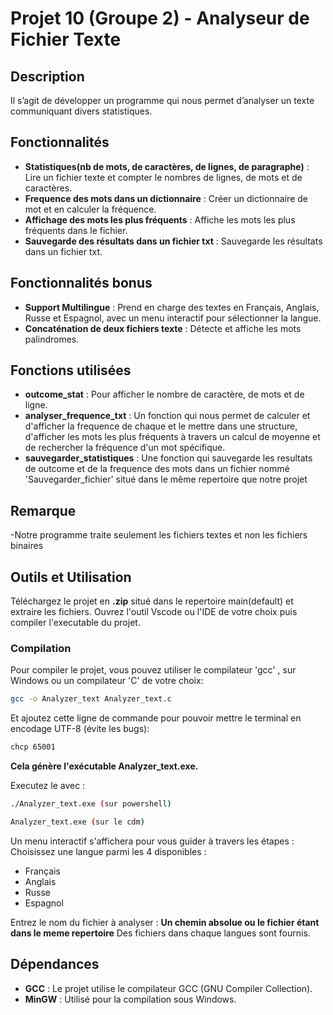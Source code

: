 # Projet 10 (Groupe 2) - Analyseur de Fichier Texte

## Description

Il s’agit de développer un programme qui nous permet d’analyser un texte communiquant divers statistiques. 

## Fonctionnalités

- **Statistiques(nb de mots, de caractères, de lignes, de paragraphe)** : Lire un fichier texte et compter le nombres de lignes, de mots et de caractères.
- **Frequence des mots dans un dictionnaire** : Créer un dictionnaire de mot et en calculer la fréquence. 
- **Affichage des mots les plus fréquents** : Affiche les mots les plus fréquents dans le fichier.
- **Sauvegarde des résultats dans un fichier txt** : Sauvegarde les résultats dans un fichier txt.


## Fonctionnalités bonus 

- **Support Multilingue** : Prend en charge des textes en Français, Anglais, Russe et Espagnol, avec un menu interactif pour sélectionner la langue.
- **Concaténation de deux fichiers texte** : Détecte et affiche les mots palindromes.

## Fonctions utilisées

- **outcome_stat** : Pour afficher le nombre de caractère, de mots et de ligne.
- **analyser_frequence_txt** : Un fonction qui nous permet de calculer et d'afficher la frequence de chaque et le mettre dans une structure,
d'afficher les mots les plus fréquents à travers un calcul de moyenne et de rechercher la fréquence d'un mot spécifique.
- **sauvegarder_statistiques** : Une fonction qui sauvegarde les resultats de outcome et de la frequence des mots dans un fichier nommé 'Sauvegarder_fichier' situé dans le même repertoire que notre projet


## Remarque

-Notre programme traite seulement les fichiers textes et non les fichiers binaires


## Outils et Utilisation

Téléchargez le projet en **.zip** situé dans le repertoire main(default) et extraire les fichiers.
Ouvrez l'outil Vscode ou l'IDE de votre choix puis compiler l'executable du projet. 

### Compilation

Pour compiler le projet, vous pouvez utiliser le compilateur 'gcc' , sur Windows ou un compilateur 'C' de votre choix:

```bash
gcc -o Analyzer_text Analyzer_text.c
```
Et ajoutez cette ligne de commande pour pouvoir mettre le terminal en encodage UTF-8 (évite les bugs):
```bash
chcp 65001
```

**Cela génère l'exécutable Analyzer_text.exe.**

Executez le avec : 

```bash
./Analyzer_text.exe (sur powershell)
```
```bash
Analyzer_text.exe (sur le cdm)
```
Un menu interactif s'affichera pour vous guider à travers les étapes :
Choisissez une langue parmi les 4 disponibles :

- Français
- Anglais
- Russe
- Espagnol

Entrez le nom du fichier à analyser : **Un chemin absolue ou le fichier étant dans le meme repertoire** Des fichiers dans chaque langues sont fournis.


## Dépendances

- **GCC** :  Le projet utilise le compilateur GCC (GNU Compiler Collection).
- **MinGW** : Utilisé pour la compilation sous Windows.

